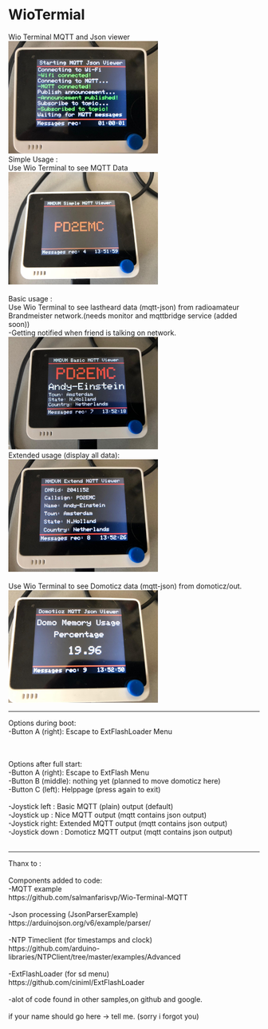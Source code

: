 # WioTermial

Wio Terminal MQTT and Json viewer<br>
<img src="pictures/start.jpeg" width="300">
<br>
Simple Usage : <br>
Use Wio Terminal to see MQTT Data <br>
<img src="pictures/simple.jpeg" width="300">
<br><br>
Basic usage :<br>
Use Wio Terminal to see lastheard data (mqtt-json) from radioamateur Brandmeister network.(needs monitor and mqttbridge service (added soon))<br>
-Getting notified when friend is talking on network.<br>
<img src="pictures/basic.jpeg" width="300"><br>
Extended usage (display all data):<br>
<img src="pictures/extended.jpeg" width="300"><br>
<br>
Use Wio Terminal to see Domoticz data (mqtt-json) from domoticz/out.<br>
<img src="pictures/domoticz.jpeg" width="300"><br>
<hr>
Options during boot:<br>
-Button A (right):  Escape to ExtFlashLoader Menu<br>

<br><br>
Options after full start:<br>
-Button A (right):  Escape to ExtFlash Menu<br>
-Button B (middle): nothing yet (planned to move domoticz here)<br>
-Button C (left):   Helppage (press again to exit)<br>
<br>
-Joystick left : Basic MQTT (plain) output (default)<br>
-Joystick up   : Nice MQTT output (mqtt contains json output)<br>
-Joystick right: Extended MQTT output (mqtt contains json output) <br>
-Joystick down : Domoticz MQTT output (mqtt contains json output)  <br>
<br>


<hr>
Thanx to :<br><br>
Components added to code:<br>
-MQTT example<br>
https://github.com/salmanfarisvp/Wio-Terminal-MQTT<br>
<br>
-Json processing (JsonParserExample)<br>
https://arduinojson.org/v6/example/parser/<br>
<br>
-NTP Timeclient (for timestamps and clock)<br>
https://github.com/arduino-libraries/NTPClient/tree/master/examples/Advanced<br>
<br>
-ExtFlashLoader (for sd menu)<br>
https://github.com/ciniml/ExtFlashLoader<br>
<br>
-alot of code found in other samples,on github and google.<br>
<br>
if your name should go here -> tell me. (sorry i forgot you)
